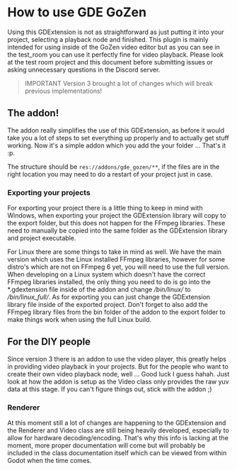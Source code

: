 # How to use GDE GoZen

Using this GDExtension is not as straightforward as just putting it into your project, selecting a playback node and finished. This plugin is mainly intended for using inside of the GoZen video editor but as you can see in the test_room you can use it perfectly fine for video playback. Please look at the test room project and this document before submitting issues or asking unnecessary questions in the Discord server.

> IMPORTANT
> Version 3 brought a lot of changes which will break previous implementations!

## The addon!

The addon really simplifies the use of this GDExtension, as before it would take you a lot of steps to set everything up properly and to actually get stuff working. Now it's a simple addon which you add the your folder ... That's it :p.

The structure should be `res://addons/gde_gozen/**`, if the files are in the right location you may need to do a restart of your project just in case.

### Exporting your projects

For exporting your project there is a little thing to keep in mind with Windows, when exporting your project the GDExtension library will copy to the export folder, but this does not happen for the FFmpeg libraries. These need to manually be copied into the same folder as the GDExtension library and project executable.

For Linux there are some things to take in mind as well. We have the main version which uses the Linux installed FFmpeg libraries, however for some distro's which are not on FFmpeg 6 yet, you will need to use the full version. When developing on a Linux system which doesn't have the correct FFmpeg libraries installed, the only thing you need to do is go into the *.gdextension file inside of the addon and change */bin/linux/* to */bin/linux_full/*. As for exporting you can just change the GDExtension library file inside of the exported project. Don't forget to also add the FFmpeg library files from the bin folder of the addon to the export folder to make things work when using the full Linux build.

## For the DIY people

Since version 3 there is an addon to use the video player, this greatly helps in providing video playback in your projects. But for the people who want to create their own video playback node, well ... Good luck I guess hahah. Just look at how the addon is setup as the Video class only provides the raw yuv data at this stage. If you can't figure things out, stick with the addon ;)

### Renderer

At this moment still a lot of changes are happening to the GDExtension and the Renderer and Video class are still being heavily developed, especially to allow for hardware decoding/encoding. That's why this info is lacking at the moment, more proper documentation will come but will probably be included in the class documentation itself which can be viewed from within Godot when the time comes.

